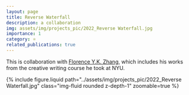 ```yaml
---
layout: page
title: Reverse Waterfall
description: a collaboration
img: assets/img/projects_pic/2022_Reverse Waterfall.jpg
importance: 1
category: ⭐️
related_publications: true
---
```


 This is collaboration with [Florence Y.K. Zhang](https://www.flrncykz.github.io), which includes his works from the creative writing course he took at NYU.

<div>
  {% include figure.liquid path="../assets/img/projects_pic/2022_Reverse Waterfall.jpg" class="img-fluid rounded z-depth-1" zoomable=true %}
</div>